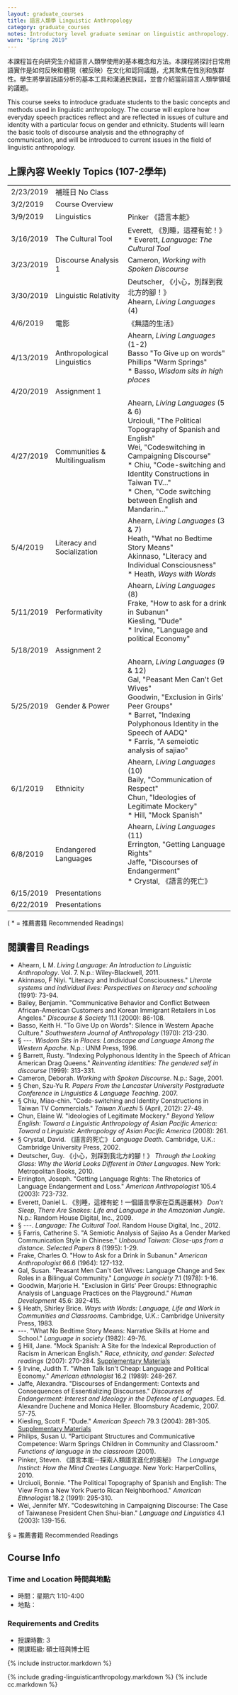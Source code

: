 ```yaml
---
layout: graduate_courses
title: 語言人類學 Linguistic Anthropology
category: graduate_courses
notes: Introductory level graduate seminar on linguistic anthropology.
warn: "Spring 2019"
---
```


本課程旨在向研究生介紹語言人類學使用的基本概念和方法。本課程將探討日常用語實作是如何反映和體現（被反映）在文化和認同議題，尤其聚焦在性別和族群性。學生將學習話語分析的基本工具和溝通民族誌，並會介紹當前語言人類學領域的議題。 

This course seeks to introduce graduate students to the basic concepts and methods used in linguistic anthropology. The course will explore how everyday speech practices reflect and are reflected in issues of culture and identity with a particular focus on gender and ethnicity. Students will learn the basic tools of discourse analysis and the ethnography of communication, and will be   introduced to current issues in the field of linguistic anthropology.

## 上課內容 Weekly Topics (107-2學年)

| | | |
| --------- | ------------ | --- |
| 2/23/2019 | 補班日 No Class |   |
| 3/2/2019 | Course Overview |   |
| 3/9/2019 | Linguistics | Pinker 《語言本能》 |
| 3/16/2019 | The Cultural Tool | Everett, 《別睡，這裡有蛇！》<br/>* Everett, *Language: The Cultural Tool* |
| 3/23/2019 | Discourse Analysis 1 | Cameron, *Working with Spoken Discourse* |
| 3/30/2019 | Linguistic Relativity | Deutscher, 《小心，別踩到我北方的腳！》<br/>Ahearn, *Living Languages* (4)|
| 4/6/2019 | 電影 | 《無語的生活》 |
| 4/13/2019 | Anthropological Linguistics | Ahearn, *Living Languages* (1-2) <br/>Basso "To Give up on words"<br/>Phillips  "Warm Springs"<br/>* Basso, *Wisdom sits in high places* |
| 4/20/2019 | Assignment 1 |   |
| 4/27/2019 | Communities & Multilingualism | Ahearn, *Living Languages* (5 & 6) <br/>Urciouli, "The Political Topography of Spanish and English"<br/>Wei, "Codeswitching in Campaigning Discourse"<br/>* Chiu, "Code-switching and Identity Constructions in Taiwan TV…"<br/>* Chen, "Code switching between English and Mandarin…" |
| 5/4/2019 | Literacy and Socialization | Ahearn, *Living Languages* (3 & 7) <br/>Heath, "What no Bedtime Story Means"<br/>Akinnaso, "Literacy and Individual Consciousness"<br/>* Heath, *Ways with Words*|
| 5/11/2019 | Performativity | Ahearn, *Living Languages* (8) <br/>Frake, "How to ask for a drink in Subanun"<br/>Kiesling, "Dude"<br/>* Irvine, "Language and political Economy"|
| 5/18/2019 | Assignment 2 |   |
| 5/25/2019 | Gender & Power | Ahearn, *Living Languages* (9 & 12) <br/>Gal, "Peasant Men Can't Get Wives"<br/>Goodwin, "Exclusion in Girls’ Peer Groups"<br/>* Barret, "Indexing Polyphonous Identity in the Speech of AADQ"<br/>* Farris, "A semeiotic analysis of sajiao" |
| 6/1/2019 | Ethnicity | Ahearn, *Living Languages* (10) <br/>Baily, "Communication of Respect"<br/>Chun, "Ideologies of Legitimate Mockery"<br/>* Hill, "Mock Spanish" |
| 6/8/2019 | Endangered Languages | Ahearn, *Living Languages* (11) <br/>Errington, "Getting Language Rights"<br/>Jaffe, "Discourses of Endangerment"<br/>* Crystal, 《語言的死亡》|
| 6/15/2019 | Presentations |   |
| 6/22/2019 | Presentations |   |
( * = 推薦書籍 Recommended Readings)


## 閱讀書目 Readings

- Ahearn, L M. *Living Language: An Introduction to Linguistic Anthropology*. Vol. 7. N.p.: Wiley-Blackwell, 2011. 
- Akinnaso, F Niyi. "Literacy and Individual Consciousness." *Literate systems and individual lives: Perspectives on literacy and schooling* (1991): 73-94. 
- Bailey, Benjamin. "Communicative Behavior and Conflict Between African-American Customers and Korean Immigrant Retailers in Los Angeles." *Discourse & Society* 11.1 (2000): 86-108.
- Basso, Keith H. "To Give Up on Words": Silence in Western Apache Culture." *Southwestern Journal of Anthropology* (1970): 213-230.
- § ---. *Wisdom Sits in Places: Landscape and Language Among the Western Apache*. N.p.: UNM Press, 1996.  
- § Barrett, Rusty. "Indexing Polyphonous Identity in the Speech of African American Drag Queens." *Reinventing identities: The gendered self in discourse* (1999): 313-331.
- Cameron, Deborah. *Working with Spoken Discourse*. N.p.: Sage, 2001.
- § Chen, Szu-Yu R. *Papers From the Lancaster University Postgraduate Conference in Linguistics & Language Teaching*. 2007.
- § Chiu, Miao-chin. "Code-switching and Identity Constructions in Taiwan TV Commercials." *Taiwan Xuezhi* 5 (April, 2012): 27-49.
- Chun, Elaine W. "Ideologies of Legitimate Mockery." *Beyond Yellow English: Toward a Linguistic Anthropology of Asian Pacific America: Toward a Linguistic Anthropology of Asian Pacific America* (2008): 261. 
- § Crystal, David. 《語言的死亡》 *Language Death*. Cambridge, U.K.: Cambridge University Press, 2002.  
- Deutscher, Guy. 《小心，別踩到我北方的腳！》 *Through the Looking Glass: Why the World Looks Different in Other Languages*. New York: Metropolitan Books, 2010.
- Errington, Joseph. "Getting Language Rights: The Rhetorics of Language Endangerment and Loss." *American Anthropologist* 105.4 (2003): 723-732. 
- Everett, Daniel L. 《別睡，這裡有蛇！一個語言學家在亞馬遜叢林》 *Don't Sleep, There Are Snakes: Life and Language in the Amazonian Jungle*. N.p.: Random House Digital, Inc., 2009.
- § ---. *Language: The Cultural Tool*. Random House Digital, Inc., 2012.  
- § Farris, Catherine S. "A Semiotic Analysis of Sajiao As a Gender Marked Communication Style in Chinese." *Unbound Taiwan: Close-ups from a distance. Selected Papers* 8 (1995): 1-29. 
- Frake, Charles O. "How to Ask for a Drink in Subanun." *American Anthropologist* 66.6 (1964): 127-132. 
- Gal, Susan. "Peasant Men Can't Get Wives: Language Change and Sex Roles in a Bilingual Community." *Language in society* 7.1 (1978): 1-16.
- Goodwin, Marjorie H. "Exclusion in Girls' Peer Groups: Ethnographic Analysis of Language Practices on the Playground." *Human Development* 45.6: 392-415.
- § Heath, Shirley Brice. *Ways with Words: Language, Life and Work in Communities and Classrooms*. Cambridge, U.K.: Cambridge University Press, 1983.
- ---. "What No Bedtime Story Means: Narrative Skills at Home and School." *Language in society* (1982): 49-76. 
- § Hill, Jane. "Mock Spanish: A Site for the Indexical Reproduction of Racism in American English." *Race, ethnicity, and gender: Selected readings* (2007): 270-284. [Supplementary Materials](http://language-culture.binghamton.edu/symposia/2/part1/)
- § Irvine, Judith T. "When Talk Isn't Cheap: Language and Political Economy." *American ethnologist* 16.2 (1989): 248-267.
- Jaffe, Alexandra. "Discourses of Endangerment: Contexts and Consequences of Essentializing Discourses." *Discourses of Endangerment: Interest and Ideology in the Defense of Languages*. Ed. Alexandre Duchene and Monica Heller. Bloomsbury Academic, 2007. 57-75.
- Kiesling, Scott F. "Dude." *American Speech* 79.3 (2004): 281-305. [Supplementary Materials](http://www.pitt.edu/~kiesling/dude/dude.html)
- Philips, Susan U. "Participant Structures and Communicative Competence: Warm Springs Children in Community and Classroom." *Functions of language in the classroom* (2001). 
- Pinker, Steven. 《語言本能－探索人類語言進化的奧秘》 *The Language Instinct: How the Mind Creates Language*. New York: HarperCollins, 2010.  
- Urciuoli, Bonnie. "The Political Topography of Spanish and English: The View From a New York Puerto Rican Neighborhood." *American Ethnologist* 18.2 (1991): 295-310. 
- Wei, Jennifer MY. "Codeswitching in Campaigning Discourse: The Case of Taiwanese President Chen Shui-bian." *Language and Linguistics* 4.1 (2003): 139-156. 

§ = 推薦書籍 Recommended Readings

## Course Info

### Time and Location 時間與地點
* 時間：星期六 1:10-4:00
* 地點：

### Requirements and Credits
* 授課時數: 3
* 開課班級: 碩士班與博士班

{% include instructor.markdown %}


{% include grading-linguisticanthropology.markdown %}
{% include cc.markdown %}